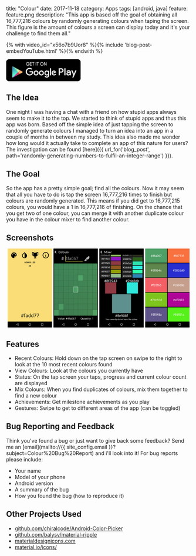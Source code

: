 title: "Colour"
date: 2017-11-18
category: Apps
tags: [android, java]
feature: feature.png
description: "This app is based off the goal of obtaining all 16,777,216 colours by randomly generating colours when taping the screen. This figure is the amount of colours a screen can display today and it's your challenge to find them all."

{% with video_id="x56o7b9Uor8" %}{% include 'blog-post-embedYouTube.html' %}{% endwith %}

<a href="https://play.google.com/store/apps/details?id=com.pythonanywhere.brentvollebregt.colour">
	<img src="/posts/colour/google-play.png" alt="Get it on Google Play" style="height: 60px;"/>
</a>

## The Idea
One night I was having a chat with a friend on how stupid apps always seem to make it to the top. We started to think of stupid apps and thus this app was born. Based off the simple idea of just tapping the screen to randomly generate colours I managed to turn an idea into an app in a couple of months in between my study.
This idea also made me wonder how long would it actually take to complete an app of this nature for users? The investigation can be found [here]({{ url_for('blog_post', path='randomly-generating-numbers-to-fulfil-an-integer-range') }}).

## The Goal
So the app has a pretty simple goal; find all the colours. Now it may seem that all you have to do is tap the screen 16,777,216 times to finish but colours are randomly generated. This means if you did get to 16,777,215 colours, you would have a 1 in 16,777,216 of finishing.
On the chance that you get two of one colour, you can merge it with another duplicate colour you have in the colour mixer to find another colour.

## Screenshots
<div style="text-align: center;">
    <img src="/posts/colour/tap-screen.png" alt="Main screen" style="width: 24%; display: inline;"/>
    <img src="/posts/colour/colour-viewer.png" alt="Colour finder" style="width: 24%; display: inline;"/>
    <img src="/posts/colour/colour-mixer.png" alt="Colour mixer" style="width: 24%; display: inline;"/>
    <img src="/posts/colour/previous-colours.png" alt="Recent colours" style="width: 24%; display: inline;"/>
</div>

## Features
- Recent Colours: Hold down on the tap screen on swipe to the right to look at the 10 most recent colours found
- View Colours: Look at the colours you currently have
- Status: On the tap screen your taps, progress and current colour count are displayed
- Mix Colours: When you find duplicates of colours, mix them together to find a new colour
- Achievements: Get milestone achievements as you play
- Gestures: Swipe to get to different areas of the app (can be toggled)

## Bug Reporting and Feedback
Think you've found a bug or just want to give back some feedback? Send me an [email](mailto://{{ site_config.email }}?subject=Colour%20Bug%20Report) and i'll look into it!
For bug reports please include:
- Your name
- Model of your phone
- Android version
- A summary of the bug
- How you found the bug (how to reproduce it)

## Other Projects Used
- [github.com/chiralcode/Android-Color-Picker](https://github.com/chiralcode/Android-Color-Picker)
- [github.com/balysv/material-ripple](https://github.com/balysv/material-ripple)
- [materialdesignicons.com](https://materialdesignicons.com)
- [material.io/icons/](https://material.io/icons/)
